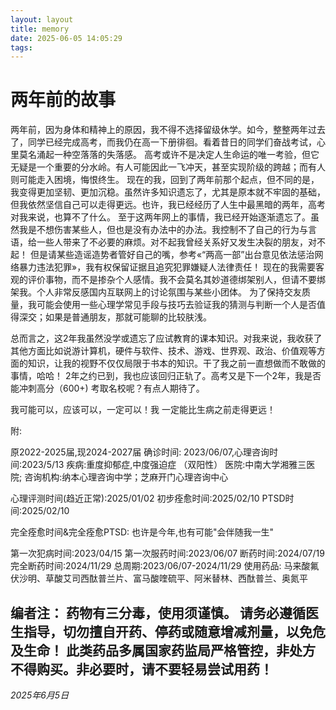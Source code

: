 ```yaml
---
layout: layout
title: memory
date: 2025-06-05 14:05:29
tags:
---
```


# 两年前的故事

两年前，因为身体和精神上的原因，我不得不选择留级休学。如今，整整两年过去了，同学已经完成高考，而我仍在高一下册徘徊。看着昔日的同学们奋战考试，心里莫名涌起一种空落落的失落感。
高考或许不是决定人生命运的唯一考验，但它无疑是一个重要的分水岭。有人可能因此一飞冲天，甚至实现阶级的跨越；而有人则可能走入困境，悔恨终生。
现在的我，回到了两年前那个起点，但不同的是，我变得更加坚韧、更加沉稳。虽然许多知识遗忘了，尤其是原本就不牢固的基础，但我依然坚信自己可以走得更远。也许，我已经经历了人生中最黑暗的两年，高考对我来说，也算不了什么。
至于这两年网上的事情，我已经开始逐渐遗忘了。虽然我是不想伤害某些人，但也是没有办法中的办法。我控制不了自己的行为与言语，给一些人带来了不必要的麻烦。对不起我曾经关系好又发生决裂的朋友，对不起！
但是请某些造谣造势者管好自己的嘴，参考«“两高一部”出台意见依法惩治网络暴力违法犯罪»，我有权保留证据且追究犯罪嫌疑人法律责任！
现在的我需要客观的评价事物，而不是掺杂个人感情。我不会莫名其妙道德绑架别人，但请不要绑架我。个人非常反感国内互联网上的讨论氛围与某些小团体。
为了保持交友质量，我可能会使用一些心理学常见手段与技巧去验证我的猜测与判断一个人是否值得深交；如果是普通朋友，那就可能聊的比较肤浅。

总而言之，这2年我虽然没学或遗忘了应试教育的课本知识。对我来说，我收获了其他方面比如说游计算机，硬件与软件、技术、游戏、世界观、政治、价值观等方面的知识，让我的视野不仅仅局限于书本的知识。干了我之前一直想做而不敢做的事情，哈哈！
2年之约已到，我也应该回归正轨了。高考又是下一个2年，我是否能冲刺高分（600+) 考取名校呢？有点人期待了。

我可能可以，应该可以，一定可以！我
一定能比生病之前走得更远！

附:

原2022-2025届,现2024-2027届
确诊时间: 2023/06/07,心理咨询时间:2023/5/13
疾病:重度抑郁症,中度强迫症 （双阳性）
医院:中南大学湘雅三医院;
咨询机构:纳本心理咨询中学；芝麻开门心理咨询中心

心理评测时间(趋近正常):2025/01/02
初步痊愈时间:2025/02/10
PTSD时间:2025/02/10

完全痊愈时间&完全痊愈PTSD: 也许是今年,也有可能"会伴随我一生"

第一次犯病时间:2023/04/15
第一次服药时间:2023/06/07
断药时间:2024/07/19
完全断药时间:2024/11/29
总周期:2023/06/07-2024/11/29
使用药品: 马来酸氟伏沙明、草酸艾司西酞普兰片、富马酸喹硫平、阿米替林、西酞普兰、奥氮平

编者注： 药物有三分毒，使用须谨慎。
        请务必遵循医生指导，切勿擅自开药、停药或随意增减剂量，以免危及生命！
        此类药品多属国家药监局严格管控，非处方不得购买。非必要时，请不要轻易尝试用药！
---

*2025年6月5日*
<link rel="stylesheet" href="https://cdn.jsdelivr.net/npm/aplayer@1.10/dist/APlayer.min.css" />
<script src="https://cdn.jsdelivr.net/npm/aplayer@1.10/dist/APlayer.min.js"></script>

<div id="aplayer"></div>

<script>
  const ap = new APlayer({
    container: document.getElementById('aplayer'),
    fixed: true,      // 固定播放器底部，可删
    autoplay: true,
    audio: [
      {
        name: '破茧',
        artist: '张韶涵',
        url: 'https://music.ourgot.cn/pojiang.mp3',
        cover: 'https://music.ourgot.cn/pojiang.png',
        lrc: 'https://music.ourgot.cn/renshijian.lrc',
        lrcType: 3  // 代表歌词是外链格式
      },
      {
        name: '无名的人',
        artist: '张韶涵',
        url: 'https://music.ourgot.cn/wumingderen.mp3',
        cover: 'https://music.ourgot.cn/wumingderen.png',
        lrc: 'https://music.ourgot.cn/renshijian.lrc',
        lrcType: 3  // 代表歌词是外链格式
      },
      {
        name: '暮色回响',
        artist: '张韶涵',
        url: 'https://music.ourgot.cn/musehuixiang.mp3',
        cover: 'https://music.ourgot.cn/musehuixiang.png',
        lrc: 'https://music.ourgot.cn/renshijian.lrc',
        lrcType: 3  // 代表歌词是外链格式
      },
      {
        name: '人世间',
        artist: '雷佳',
        url: 'https://music.ourgot.cn/renshijian.mp3',
        cover: 'https://music.ourgot.cn/renshijian.jpg',
        lrc: 'https://music.ourgot.cn/renshijian.lrc',
        lrcType: 3  // 代表歌词是外链格式
      }
      
    ]
  });
</script>